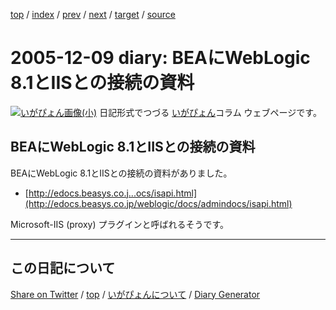 [top](../index.html) 
 / [index](index.html) 
 / [prev](https://igapyon.github.io/diary/2005/ig051208.html) 
 / [next](https://igapyon.github.io/diary/2005/ig051210.html) 
 / [target](https://igapyon.github.io/diary/2005/ig051209.html) 
 / [source](https://github.com/igapyon/diary/blob/gh-pages/2005/ig051209.html.src.md) 

2005-12-09 diary: BEAにWebLogic 8.1とIISとの接続の資料
=====================================================================================================
[![いがぴょん画像(小)](https://igapyon.github.io/diary/images/iga200306s.jpg "いがぴょん")](https://igapyon.github.io/diary/memo/memoigapyon.html) 日記形式でつづる [いがぴょん](https://igapyon.github.io/diary/memo/memoigapyon.html)コラム ウェブページです。

## BEAにWebLogic 8.1とIISとの接続の資料

BEAにWebLogic 8.1とIISとの接続の資料がありました。

* [http://edocs.beasys.co.j...ocs/isapi.html](http://edocs.beasys.co.jp/weblogic/docs/admindocs/isapi.html)

Microsoft-IIS (proxy) プラグインと呼ばれるそうです。


----------------------------------------------------------------------------------------------------

## この日記について

[Share on Twitter](https://twitter.com/intent/tweet?hashtags=igapyon%2Cdiary%2C%E3%81%84%E3%81%8C%E3%81%B4%E3%82%87%E3%82%93&text=BEA%E3%81%ABWebLogic+8.1%E3%81%A8IIS%E3%81%A8%E3%81%AE%E6%8E%A5%E7%B6%9A%E3%81%AE%E8%B3%87%E6%96%99&url=https%3A%2F%2Figapyon.github.io%2Fdiary%2F2005%2Fig051209.html) / [top](../index.html) / [いがぴょんについて](https://igapyon.github.io/diary/memo/memoigapyon.html) / [Diary Generator](https://github.com/igapyon/igapyonv3)
